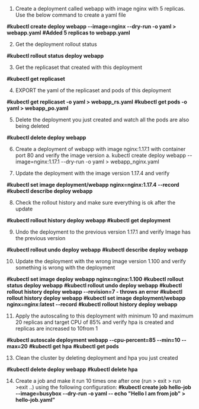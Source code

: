 1. Create a deployment called webapp with image nginx with 5 replicas. Use the below command to create a yaml file

**#kubectl create deploy webapp --image=nginx --dry-run -o yaml > webapp.yaml**
**#Added 5 replicas to webapp.yaml**

2. Get the deployment rollout status

**#kubectl rollout status deploy webapp**

3. Get the replicaset that created with this deployment

**#kubectl get replicaset**

4. EXPORT the yaml of the replicaset and pods of this deployment

**#kubectl get replicaset -o yaml > webapp_rs.yaml**
**#kubectl get pods -o yaml > webapp_po.yaml**

5. Delete the deployment you just created and watch all the pods are also being deleted

**#kubectl delete deploy webapp**

6. Create a deployment of webapp with image nginx:1.17.1 with container port 80 and verify the image version
a. kubectl create deploy webapp --image=nginx:1.17.1 --dry-run -o yaml > webapp_nginx.yaml

7. Update the deployment with the image version 1.17.4 and verify

**#kubectl set image deployment/webapp nginx=nginx:1.17.4  --record**
**#kubectl describe deploy webapp**

8. Check the rollout history and make sure everything is ok after the update

**#kubectl rollout history deploy webapp**
**#kubectl get deployment**

9. Undo the deployment to the previous version 1.17.1 and verify Image has the previous version

**#kubectl rollout undo deploy webapp**
**#kubectl describe deploy webapp**

10. Update the deployment with the wrong image version 1.100 and verify something is wrong with the deployment

**#kubectl set image deploy webapp nginx=nginx:1.100**
**#kubectl rollout status deploy webapp**
**#kubectl rollout undo deploy webapp**
**#kubectl rollout history deploy webapp --revision=7  -  throws an error**
**#kubectl rollout history deploy webapp**
**#kubectl set image deployment/webapp nginx=nginx:latest --record**
**#kubectl rollout history deploy webapp**

11. Apply the autoscaling to this deployment with minimum 10 and maximum 20 replicas and target CPU of 85% and verify hpa is created and replicas are increased to 10from 1

**#kubectl autoscale deployment webapp --cpu-percent=85 --min=10 --max=20**
**#kubectl get hpa**
**#kubectl get pods**

13. Clean the cluster by deleting deployment and hpa you just created

**#kubectl delete deploy webapp**
**#kubectl delete hpa**

14. Create a job and make it run 10 times one after one (run > exit > run >exit ..) using the following configuration:
**#kubectl create job hello-job --image=busybox --dry-run -o yaml -- echo "Hello I am from job" > hello-job.yaml”**
